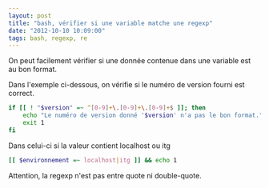 ```yaml
---
layout: post
title: "bash, vérifier si une variable matche une regexp"
date: "2012-10-10 10:09:00"
tags: bash, regexp, re
---
```

On peut facilement vérifier si une donnée contenue dans une variable est au bon format.

Dans l'exemple ci-dessous, on vérifie si le numéro de version fourni est correct.


```bash
if [[ ! "$version" =~ ^[0-9]+\.[0-9]+\.[0-9]+$ ]]; then
    echo "Le numéro de version donné '$version' n'a pas le bon format."
    exit 1
fi
```

Dans celui-ci si la valeur contient localhost ou itg


```bash
[[ $environnement =~ localhost|itg ]] && echo 1
```

Attention, la regexp n'est pas entre quote ni double-quote.

